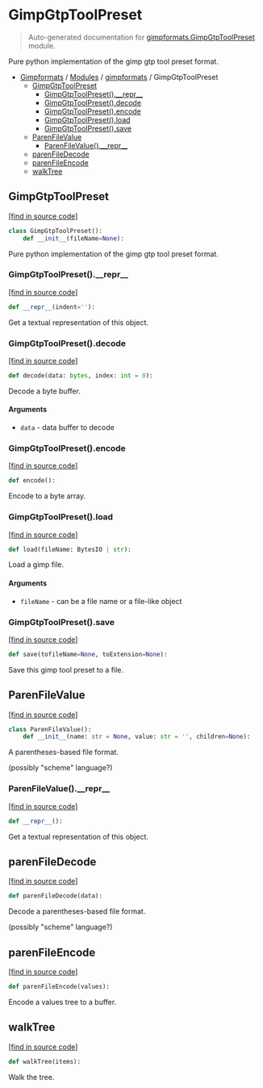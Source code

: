 # GimpGtpToolPreset

> Auto-generated documentation for [gimpformats.GimpGtpToolPreset](../../gimpformats/GimpGtpToolPreset.py) module.

Pure python implementation of the gimp gtp tool preset format.

- [Gimpformats](../README.md#gimpformats-index) / [Modules](../README.md#gimpformats-modules) / [gimpformats](index.md#gimpformats) / GimpGtpToolPreset
    - [GimpGtpToolPreset](#gimpgtptoolpreset)
        - [GimpGtpToolPreset().\_\_repr\_\_](#gimpgtptoolpreset__repr__)
        - [GimpGtpToolPreset().decode](#gimpgtptoolpresetdecode)
        - [GimpGtpToolPreset().encode](#gimpgtptoolpresetencode)
        - [GimpGtpToolPreset().load](#gimpgtptoolpresetload)
        - [GimpGtpToolPreset().save](#gimpgtptoolpresetsave)
    - [ParenFileValue](#parenfilevalue)
        - [ParenFileValue().\_\_repr\_\_](#parenfilevalue__repr__)
    - [parenFileDecode](#parenfiledecode)
    - [parenFileEncode](#parenfileencode)
    - [walkTree](#walktree)

## GimpGtpToolPreset

[[find in source code]](../../gimpformats/GimpGtpToolPreset.py#L118)

```python
class GimpGtpToolPreset():
    def __init__(fileName=None):
```

Pure python implementation of the gimp gtp tool preset format.

### GimpGtpToolPreset().\_\_repr\_\_

[[find in source code]](../../gimpformats/GimpGtpToolPreset.py#L163)

```python
def __repr__(indent=''):
```

Get a textual representation of this object.

### GimpGtpToolPreset().decode

[[find in source code]](../../gimpformats/GimpGtpToolPreset.py#L135)

```python
def decode(data: bytes, index: int = 0):
```

Decode a byte buffer.

#### Arguments

- `data` - data buffer to decode

### GimpGtpToolPreset().encode

[[find in source code]](../../gimpformats/GimpGtpToolPreset.py#L143)

```python
def encode():
```

Encode to a byte array.

### GimpGtpToolPreset().load

[[find in source code]](../../gimpformats/GimpGtpToolPreset.py#L127)

```python
def load(fileName: BytesIO | str):
```

Load a gimp file.

#### Arguments

- `fileName` - can be a file name or a file-like object

### GimpGtpToolPreset().save

[[find in source code]](../../gimpformats/GimpGtpToolPreset.py#L147)

```python
def save(tofileName=None, toExtension=None):
```

Save this gimp tool preset to a file.

## ParenFileValue

[[find in source code]](../../gimpformats/GimpGtpToolPreset.py#L13)

```python
class ParenFileValue():
    def __init__(name: str = None, value: str = '', children=None):
```

A parentheses-based file format.

(possibly "scheme" language?)

### ParenFileValue().\_\_repr\_\_

[[find in source code]](../../gimpformats/GimpGtpToolPreset.py#L52)

```python
def __repr__():
```

Get a textual representation of this object.

## parenFileDecode

[[find in source code]](../../gimpformats/GimpGtpToolPreset.py#L70)

```python
def parenFileDecode(data):
```

Decode a parentheses-based file format.

(possibly "scheme" language?)

## parenFileEncode

[[find in source code]](../../gimpformats/GimpGtpToolPreset.py#L104)

```python
def parenFileEncode(values):
```

Encode a values tree to a buffer.

## walkTree

[[find in source code]](../../gimpformats/GimpGtpToolPreset.py#L80)

```python
def walkTree(items):
```

Walk the tree.
